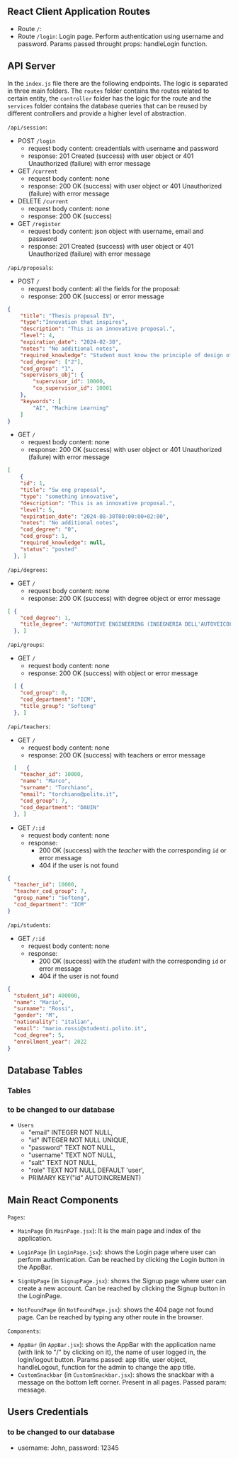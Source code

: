 ## React Client Application Routes

- Route `/`:
- Route `/login`: Login page. Perform authentication using username and password. Params passed throught props: handleLogin function.

## API Server

In the `index.js` file there are the following endpoints. The logic is separated in three main folders. The `routes` folder contains the routes related to certain entity, the `controller` folder has the logic for the route and the `services` folder contains the database queries that can be reused by different controllers and provide a higher level of abstraction.

`/api/session`:

- POST `/login`
  - request body content: creadentials with username and password
  - response: 201 Created (success) with user object or 401 Unauthorized (failure) with error message
- GET `/current`
  - request body content: none
  - response: 200 OK (success) with user object or 401 Unauthorized (failure) with error message
- DELETE `/current`
  - request body content: none
  - response: 200 OK (success)
- GET `/register`
  - request body content: json object with username, email and password
  - response: 201 Created (success) with user object or 401 Unauthorized (failure) with error message

`/api/proposals`:

- POST `/`
  - request body content: all the fields for the proposal:
  - response: 200 OK (success) or error message
```json
{
    "title": "Thesis proposal IV",
    "type":"Innovation that inspires",
    "description": "This is an innovative proposal.",
    "level": 4,
    "expiration_date": "2024-02-30",
    "notes": "No additional notes",
    "required_knowledge": "Student must know the principle of design of mobile applications.",
    "cod_degree": ["2"],
    "cod_group": "1",
    "supervisors_obj": {
        "supervisor_id": 10000,
        "co_supervisor_id": 10001
    },
    "keywords": [
        "AI", "Machine Learning"
    ]
}
```

- GET `/`
  - request body content: none
  - response: 200 OK (success) with user object or 401 Unauthorized (failure) with error message
```json
[
    {
    "id": 1,
    "title": "Sw eng proposal",
    "type": "something innovative",
    "description": "This is an innovative proposal.",
    "level": 5,
    "expiration_date": "2024-08-30T00:00:00+02:00",
    "notes": "No additional notes",
    "cod_degree": "0",
    "cod_group": 1,
    "required_knowledge": null,
    "status": "posted"
  }, ]
```

`/api/degrees`:

- GET `/`
  - request body content: none
  - response: 200 OK (success) with degree object or error message
```json
[ {
    "cod_degree": 1,
    "title_degree": "AUTOMOTIVE ENGINEERING (INGEGNERIA DELL'AUTOVEICOLO)"
  }, ]
```

`/api/groups`:

- GET `/`
  - request body content: none
  - response: 200 OK (success) with object or error message
```json
  [ {
    "cod_group": 0,
    "cod_department": "ICM",
    "title_group": "Softeng"
  }, ]
```

`/api/teachers`:
- GET `/`
  - request body content: none
  - response: 200 OK (success) with teachers or error message
```json
  [   {
    "teacher_id": 10000,
    "name": "Marco",
    "surname": "Torchiano",
    "email": "torchiano@polito.it",
    "cod_group": 7,
    "cod_department": "DAUIN"
  }, ]
```
- GET `/:id`
  - request body content: none
  - response: 
    - 200 OK (success) with the *teacher* with the corresponding `id` or error message
    - 404 if the user is not found
```json
{
  "teacher_id": 10000,
  "teacher_cod_group": 7,
  "group_name": "Softeng",
  "cod_department": "ICM"
}
```

`/api/students`:

- GET `/:id`
  - request body content: none
  - response: 
    - 200 OK (success) with the *student* with the corresponding `id` or error message
    - 404 if the user is not found
```json
{
  "student_id": 400000,
  "name": "Mario",
  "surname": "Rossi",
  "gender": "M",
  "nationality": "italian",
  "email": "mario.rossi@studenti.polito.it",
  "cod_degree": 5,
  "enrollment_year": 2022
}
```

## Database Tables

### Tables

### to be changed to our database


- `Users`
  - "email" INTEGER NOT NULL,
  - "id" INTEGER NOT NULL UNIQUE,
  - "password" TEXT NOT NULL,
  - "username" TEXT NOT NULL,
  - "salt" TEXT NOT NULL,
  - "role" TEXT NOT NULL DEFAULT 'user',
  - PRIMARY KEY("id" AUTOINCREMENT)

## Main React Components

`Pages`:

- `MainPage` (in `MainPage.jsx`): It is the main page and index of the application.
- `LoginPage` (in `LoginPage.jsx`): shows the Login page where user can perform authentication. Can be reached by clicking the Login button in the AppBar.
- `SignUpPage` (in `SignupPage.jsx`): shows the Signup page where user can create a new account. Can be reached by clicking the Signup button in the LoginPage.

- `NotFoundPage` (in `NotFoundPage.jsx`): shows the 404 page not found page. Can be reached by typing any other route in the browser.

`Components`:

- `AppBar` (in `AppBar.jsx`): shows the AppBar with the application name (with link to "/" by clicking on it), the name of user logged in, the login/logout button. Params passed: app title, user object, handleLogout, function for the admin to change the app title.
- `CustomSnackbar` (in `CustomSnackbar.jsx`): shows the snackbar with a message on the bottom left corner. Present in all pages. Passed param: message.

## Users Credentials
### to be changed to our database
- username: John, password: 12345